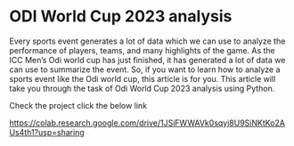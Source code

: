 # ODI World Cup 2023 analysis
Every sports event generates a lot of data which we can use to analyze the performance of players, teams, and many highlights of the game. As the ICC Men’s Odi world cup has just finished, it has generated a lot of data we can use to summarize the event. So, if you want to learn how to analyze a sports event like the Odi world cup, this article is for you. This article will take you through the task of Odi World Cup 2023 analysis using Python.

Check the project click the below link 

https://colab.research.google.com/drive/1JSiFWWAVk0sqyj8U9SiNKtKo2AUs4th1?usp=sharing
